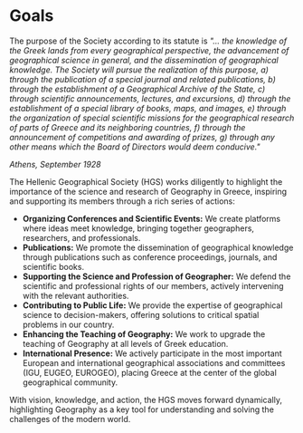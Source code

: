 # Goals

The purpose of the Society according to its statute is *"... the knowledge of the Greek lands from every geographical perspective, the advancement of geographical science in general, and the dissemination of geographical knowledge. The Society will pursue the realization of this purpose, a) through the publication of a special journal and related publications, b) through the establishment of a Geographical Archive of the State, c) through scientific announcements, lectures, and excursions, d) through the establishment of a special library of books, maps, and images, e) through the organization of special scientific missions for the geographical research of parts of Greece and its neighboring countries, f) through the announcement of competitions and awarding of prizes, g) through any other means which the Board of Directors would deem conducive."*

*Athens, September 1928*

The Hellenic Geographical Society (HGS) works diligently to highlight the importance of the science and research of Geography in Greece, inspiring and supporting its members through a rich series of actions:

*   **Organizing Conferences and Scientific Events:** We create platforms where ideas meet knowledge, bringing together geographers, researchers, and professionals.
*   **Publications:** We promote the dissemination of geographical knowledge through publications such as conference proceedings, journals, and scientific books.
*   **Supporting the Science and Profession of Geographer:** We defend the scientific and professional rights of our members, actively intervening with the relevant authorities.
*   **Contributing to Public Life:** We provide the expertise of geographical science to decision-makers, offering solutions to critical spatial problems in our country.
*   **Enhancing the Teaching of Geography:** We work to upgrade the teaching of Geography at all levels of Greek education.
*   **International Presence:** We actively participate in the most important European and international geographical associations and committees (IGU, EUGEO, EUROGEO), placing Greece at the center of the global geographical community.

With vision, knowledge, and action, the HGS moves forward dynamically, highlighting Geography as a key tool for understanding and solving the challenges of the modern world.
